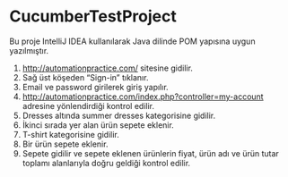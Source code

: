 # CucumberTestProject
Bu proje IntelliJ IDEA kullanılarak Java dilinde POM yapısına uygun yazılmıştır.

1. http://automationpractice.com/ sitesine gidilir.
2. Sağ üst köşeden “Sign-in” tıklanır.
3. Email ve password girilerek giriş yapılır.
4. http://automationpractice.com/index.php?controller=my-account adresine yönlendirdiği
kontrol edilir.
5. Dresses altında summer dresses kategorisine gidilir.
6. İkinci sırada yer alan ürün sepete eklenir.
7. T-shirt kategorisine gidilir.
8. Bir ürün sepete eklenir.
9. Sepete gidilir ve sepete eklenen ürünlerin fiyat, ürün adı ve ürün tutar toplamı alanlarıyla doğru
geldiği kontrol edilir.
